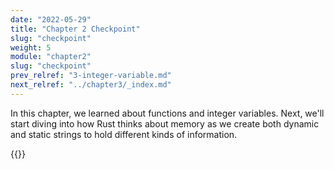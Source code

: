 ```yaml
---
date: "2022-05-29"
title: "Chapter 2 Checkpoint"
slug: "checkpoint"
weight: 5
module: "chapter2"
slug: "checkpoint"
prev_relref: "3-integer-variable.md"
next_relref: "../chapter3/_index.md"
---
```


In this chapter, we learned about functions and integer variables. Next, we'll 
start diving into how Rust thinks about memory as we create both dynamic and 
static strings to hold different kinds of information. 

{{<checkpoint 
        chapter="chapter-2"
        check="second"
        quote="Success is stumbling from failure to failure with no loss of enthusiasm." 
        author="Winston Churchill"
        gist="https://gist.github.com/jesselawson/76d2f3e279060809bb943601b4ae8c7e">}}

